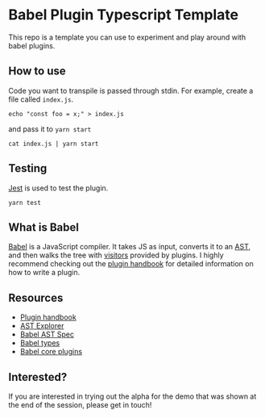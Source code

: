 # Babel Plugin Typescript Template

This repo is a template you can use to experiment and play around with babel
plugins.

## How to use

Code you want to transpile is passed through stdin. For example, create a file
called `index.js`.

```shell
echo "const foo = x;" > index.js
```

and pass it to `yarn start`

```shell
cat index.js | yarn start
```

## Testing

[Jest](https://jestjs.io/) is used to test the plugin.

```shell
yarn test
```

## What is Babel

[Babel](https://babeljs.io/) is a JavaScript compiler. It takes JS as input,
converts it to an [AST](https://en.wikipedia.org/wiki/Abstract_syntax_tree), and
then walks the tree with
[visitors](https://en.wikipedia.org/wiki/Visitor_pattern) provided by plugins. I
highly recommend checking out the [plugin
handbook](https://github.com/jamiebuilds/babel-handbook/blob/master/translations/en/plugin-handbook.md)
for detailed information on how to write a plugin.

## Resources

- [Plugin handbook](https://github.com/jamiebuilds/babel-handbook/blob/master/translations/en/plugin-handbook.md)
- [AST Explorer](https://astexplorer.net/)
- [Babel AST Spec](https://github.com/babel/babel/blob/master/packages/babel-parser/ast/spec.md)
- [Babel types](https://babeljs.io/docs/en/babel-types)
- [Babel core plugins](https://github.com/babel/babel/tree/master/packages)

## Interested?

If you are interested in trying out the alpha for the demo that was shown at the
end of the session, please get in touch!
